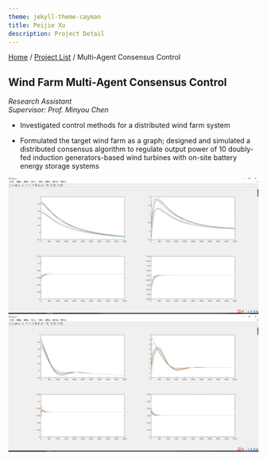 ```yaml
---
theme: jekyll-theme-cayman
title: Peijie Xu
description: Project Detail
---
```

[Home](../index.md) / [Project List](Projects_index.html) / Multi-Agent Consensus Control 

## Wind Farm Multi-Agent Consensus Control

_Research Assistant_   
_Supervisor: Prof. Minyou Chen_  

* Investigated control methods for a distributed wind farm system

* Formulated the target wind farm as a graph; designed and simulated a distributed consensus algorithm to regulate output power of 10 doubly-fed induction generators-based wind turbines with on-site battery energy storage systems 

![1](pic/2_1.png)
![1](pic/2_2.png)